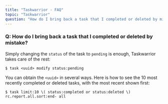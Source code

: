 ```yaml
---
title: "Taskwarrior - FAQ"
topic: "Taskwarrior"
question: "How do I bring back a task that I completed or deleted by mistake?"
---
```


### Q: How do I bring back a task that I completed or deleted by mistake?

Simply changing the `status` of the task to `pending` is enough, Taskwarrior takes care of the rest:

```
$ task <uuid> modify status:pending
```

You can obtain the `<uuid>` in several ways.
Here is how to see the 10 most recently completed or deleted tasks, with the most recent shown first:

```
$ task limit:10 \( status:completed or status:deleted \) rc.report.all.sort:end- all
```
